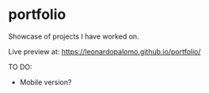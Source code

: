 # portfolio
Showcase of projects I have worked on.

Live preview at: https://leonardopalomo.github.io/portfolio/

TO DO:
  - Mobile version?